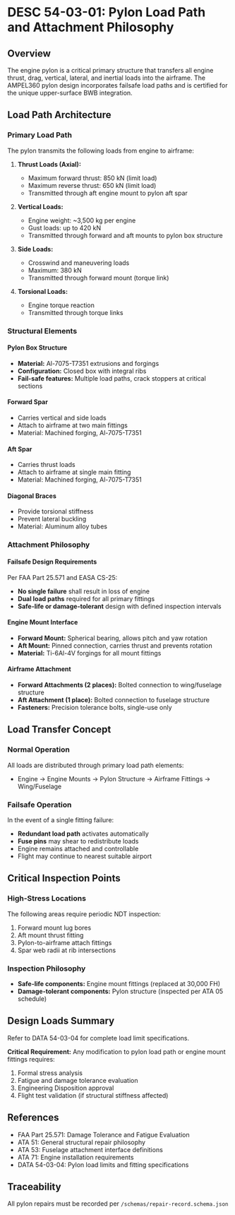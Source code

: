 # DESC 54-03-01: Pylon Load Path and Attachment Philosophy

## Overview
The engine pylon is a critical primary structure that transfers all engine thrust, drag, vertical, lateral, and inertial loads into the airframe. The AMPEL360 pylon design incorporates failsafe load paths and is certified for the unique upper-surface BWB integration.

## Load Path Architecture

### Primary Load Path
The pylon transmits the following loads from engine to airframe:

1. **Thrust Loads (Axial):**
   - Maximum forward thrust: 850 kN (limit load)
   - Maximum reverse thrust: 650 kN (limit load)
   - Transmitted through aft engine mount to pylon aft spar

2. **Vertical Loads:**
   - Engine weight: ~3,500 kg per engine
   - Gust loads: up to 420 kN
   - Transmitted through forward and aft mounts to pylon box structure

3. **Side Loads:**
   - Crosswind and maneuvering loads
   - Maximum: 380 kN
   - Transmitted through forward mount (torque link)

4. **Torsional Loads:**
   - Engine torque reaction
   - Transmitted through torque links

### Structural Elements

#### Pylon Box Structure
- **Material:** Al-7075-T7351 extrusions and forgings
- **Configuration:** Closed box with integral ribs
- **Fail-safe features:** Multiple load paths, crack stoppers at critical sections

#### Forward Spar
- Carries vertical and side loads
- Attach to airframe at two main fittings
- Material: Machined forging, Al-7075-T7351

#### Aft Spar
- Carries thrust loads
- Attach to airframe at single main fitting
- Material: Machined forging, Al-7075-T7351

#### Diagonal Braces
- Provide torsional stiffness
- Prevent lateral buckling
- Material: Aluminum alloy tubes

### Attachment Philosophy

#### Failsafe Design Requirements
Per FAA Part 25.571 and EASA CS-25:
- **No single failure** shall result in loss of engine
- **Dual load paths** required for all primary fittings
- **Safe-life or damage-tolerant** design with defined inspection intervals

#### Engine Mount Interface
- **Forward Mount:** Spherical bearing, allows pitch and yaw rotation
- **Aft Mount:** Pinned connection, carries thrust and prevents rotation
- **Material:** Ti-6Al-4V forgings for all mount fittings

#### Airframe Attachment
- **Forward Attachments (2 places):** Bolted connection to wing/fuselage structure
- **Aft Attachment (1 place):** Bolted connection to fuselage structure
- **Fasteners:** Precision tolerance bolts, single-use only

## Load Transfer Concept

### Normal Operation
All loads are distributed through primary load path elements:
- Engine → Engine Mounts → Pylon Structure → Airframe Fittings → Wing/Fuselage

### Failsafe Operation
In the event of a single fitting failure:
- **Redundant load path** activates automatically
- **Fuse pins** may shear to redistribute loads
- Engine remains attached and controllable
- Flight may continue to nearest suitable airport

## Critical Inspection Points

### High-Stress Locations
The following areas require periodic NDT inspection:
1. Forward mount lug bores
2. Aft mount thrust fitting
3. Pylon-to-airframe attach fittings
4. Spar web radii at rib intersections

### Inspection Philosophy
- **Safe-life components:** Engine mount fittings (replaced at 30,000 FH)
- **Damage-tolerant components:** Pylon structure (inspected per ATA 05 schedule)

## Design Loads Summary
Refer to DATA 54-03-04 for complete load limit specifications.

**Critical Requirement:** Any modification to pylon load path or engine mount fittings requires:
1. Formal stress analysis
2. Fatigue and damage tolerance evaluation
3. Engineering Disposition approval
4. Flight test validation (if structural stiffness affected)

## References
- FAA Part 25.571: Damage Tolerance and Fatigue Evaluation
- ATA 51: General structural repair philosophy
- ATA 53: Fuselage attachment interface definitions
- ATA 71: Engine installation requirements
- DATA 54-03-04: Pylon load limits and fitting specifications

## Traceability
All pylon repairs must be recorded per `/schemas/repair-record.schema.json`
